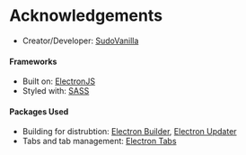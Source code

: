 # Acknowledgements
 - Creator/Developer: [SudoVanilla](https://sudovanilla.com/)

#### Frameworks
 - Built on: [ElectronJS](https://electronjs.org/)
 - Styled with: [SASS](https://sass-lang.com/)

#### Packages Used
 - Building for distrubtion: [Electron Builder](https://github.com/electron-userland/electron-builder/), [Electron Updater](https://www.npmjs.com/package/electron-updater)
 - Tabs and tab management: [Electron Tabs](https://github.com/brrd/electron-tabs)